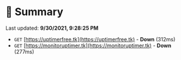 # 📖 Summary
Last updated: **9/30/2021, 9:28:25 PM**

- `GET` [https://uptimerfree.tk](https://uptimerfree.tk) - **Down** (312ms)
- `GET` [https://monitoruptimer.tk](https://monitoruptimer.tk) - **Down** (277ms)
